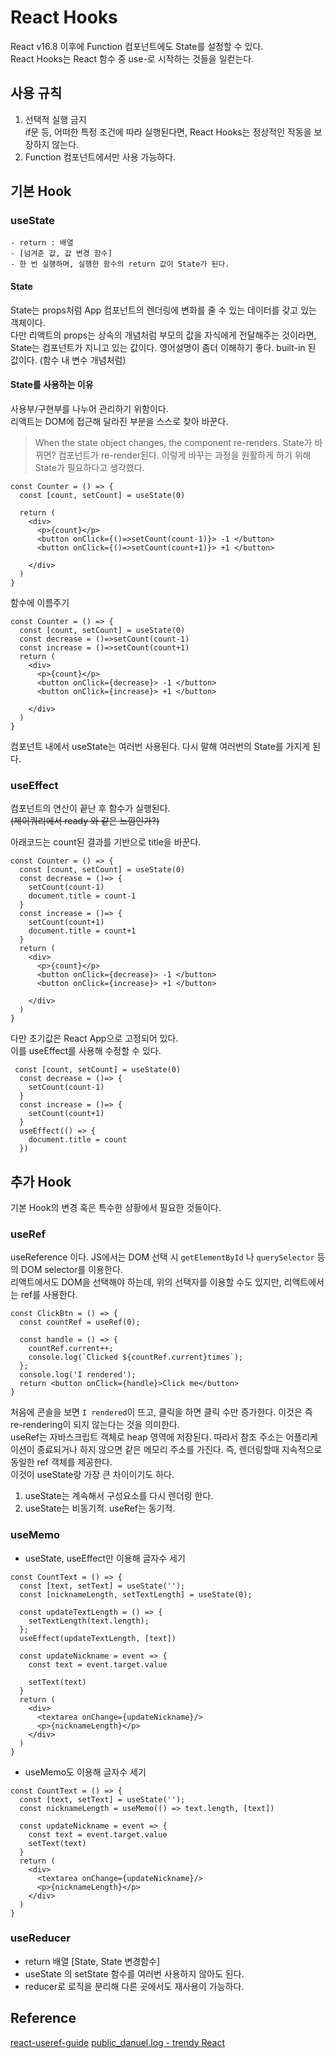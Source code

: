 # React Hooks
React v16.8 이후에 Function 컴포넌트에도 State를 설정할 수 있다.   
React Hooks는 React 함수 중 use-로 시작하는 것들을 일컫는다.

## 사용 규칙
1. 선택적 실행 금지   
if문 등, 어떠한 특정 조건에 따라 실행된다면, React Hooks는 정상적인 작동을 보장하지 않는다.   
2. Function 컴포넌트에서만 사용 가능하다.

## 기본 Hook
### useState
    - return : 배열
    - [넘겨준 값, 값 변경 함수]
    - 한 번 실행하며, 실행한 함수의 return 값이 State가 된다.
#### State 
State는 props처럼 App 컴포넌트의 렌더링에 변화를 줄 수 있는 데이터를 갖고 있는 객체이다.    
다만 리액트의 props는 상속의 개념처럼 부모의 값을 자식에게 전달해주는 것이라면, State는 컴포넌트가 지니고 있는 값이다. 영어설명이 좀더 이해하기 좋다. built-in 된 값이다. (함수 내 변수 개념처럼)   

#### State를 사용하는 이유
사용부/구현부를 나누어 관리하기 위함이다.   
리액트는 DOM에 접근해 달라진 부분을 스스로 찾아 바꾼다. 
> When the state object changes, the component re-renders.
State가 바뀌면? 컴포넌트가 re-render된다. 이렇게 바꾸는 과정을 원활하게 하기 위해 State가 필요하다고 생각했다. 
```
const Counter = () => {
  const [count, setCount] = useState(0)

  return (
    <div>
      <p>{count}</p>
      <button onClick={()=>setCount(count-1)}> -1 </button>
      <button onClick={()=>setCount(count+1)}> +1 </button>

    </div>
  )
}

```
함수에 이름주기
```
const Counter = () => {
  const [count, setCount] = useState(0)
  const decrease = ()=>setCount(count-1)
  const increase = ()=>setCount(count+1)
  return (
    <div>
      <p>{count}</p>
      <button onClick={decrease}> -1 </button>
      <button onClick={increase}> +1 </button>

    </div>
  )
}
```
컴포넌트 내에서 useState는 여러번 사용된다. 다시 말해 여러번의 State를 가지게 된다. 

### useEffect
컴포넌트의 연산이 끝난 후 함수가 실행된다.   
~~(제이쿼리에서 ready 와 같은 느낌인가?)~~   
   
아래코드는 count된 결과를 기반으로 title을 바꾼다.
```
const Counter = () => {
  const [count, setCount] = useState(0)
  const decrease = ()=> {
    setCount(count-1) 
    document.title = count-1 
  }
  const increase = ()=> {
    setCount(count+1)
    document.title = count+1 
  }
  return (
    <div>
      <p>{count}</p>
      <button onClick={decrease}> -1 </button>
      <button onClick={increase}> +1 </button>

    </div>
  )
}
```
다만 초기값은 React App으로 고정되어 있다.   
이를 useEffect를 사용해 수정할 수 있다.   

```
 const [count, setCount] = useState(0)
  const decrease = ()=> {
    setCount(count-1)
  }
  const increase = ()=> {
    setCount(count+1)
  }
  useEffect(() => {
    document.title = count
  })
```

## 추가 Hook
기본 Hook의 변경 혹은 특수한 상황에서 필요한 것들이다.
### useRef
useReference 이다. JS에서는 DOM 선택 시 `getElementById` 나 `querySelector` 등의 DOM selector를 이용한다.   
리액트에서도 DOM을 선택해야 하는데, 위의 선택자를 이용할 수도 있지만, 리액트에서는 ref를 사용한다.   
```
const ClickBtn = () => {
  const countRef = useRef(0);

  const handle = () => {
    countRef.current++;
    console.log(`Clicked ${countRef.current}times`);
  };
  console.log('I rendered');
  return <button onClick={handle}>Click me</button>
}
```
처음에 콘솔을 보면 `I rendered`이 뜨고, 클릭을 하면 클릭 수만 증가한다. 이것은 즉 re-rendering이 되지 않는다는 것을 의미한다.   
useRef는 자바스크립트 객체로 heap 영역에 저장된다. 따라서 참조 주소는 어플리케이션이 종료되거나 하지 않으면 같은 메모리 주소를 가진다. 즉, 렌더링할때 지속적으로 동일한 ref 객체를 제공한다.   
이것이 useState랑 가장 큰 차이이기도 하다.   
1. useState는 계속해서 구성요소를 다시 렌더링 한다. 
2. useState는 비동기적. useRef는 동기적.

### useMemo
* useState, useEffect만 이용해 글자수 세기
```
const CountText = () => {
  const [text, setText] = useState('');
  const [nicknameLength, setTextLength] = useState(0);

  const updateTextLength = () => {
    setTextLength(text.length);
  };
  useEffect(updateTextLength, [text])
  
  const updateNickname = event => {
    const text = event.target.value

    setText(text)
  }
  return (
    <div>
      <textarea onChange={updateNickname}/>
      <p>{nicknameLength}</p>
    </div>
  )
}
```

* useMemo도 이용해 글자수 세기
```
const CountText = () => {
  const [text, setText] = useState('');
  const nicknameLength = useMemo(() => text.length, [text])
  
  const updateNickname = event => {
    const text = event.target.value
    setText(text)
  }
  return (
    <div>
      <textarea onChange={updateNickname}/>
      <p>{nicknameLength}</p>
    </div>
  )
}
```

### useReducer
  - return 배열 [State, State 변경함수]
  - useState 의 setState 함수를 여러번 사용하지 않아도 된다.
  - reducer로 로직을 분리해 다른 곳에서도 재사용이 가능하다.



## Reference
[react-useref-guide](https://dmitripavlutin.com/react-useref-guide/)
[public_danuel.log - trendy React](https://velog.io/@public_danuel/series/trendy-react)
